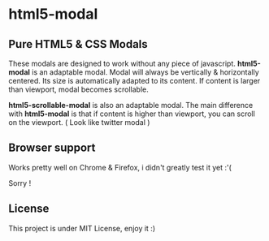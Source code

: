 # html5-modal
## Pure HTML5 & CSS Modals


These modals are designed to work without any piece of javascript.
**html5-modal** is an adaptable modal. Modal will always be vertically & horizontally centered.
Its size is automatically adapted to its content. If content is larger than viewport, modal becomes scrollable.

**html5-scrollable-modal** is also an adaptable modal. The main difference with **html5-modal** is that if content is higher than viewport, you can scroll on the viewport.
( Look like twitter modal )

## Browser support


Works pretty well on Chrome & Firefox, i didn't greatly test it yet :'(

Sorry ! 


## License


This project is under MIT License, enjoy it :)